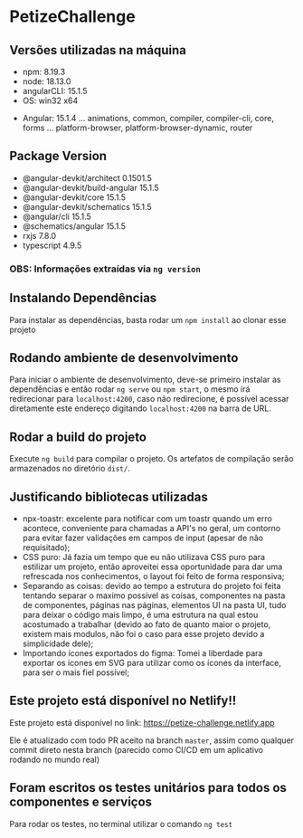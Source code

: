 # PetizeChallenge

## Versões utilizadas na máquina

- npm: 8.19.3
- node: 18.13.0
- angularCLI: 15.1.5
- OS: win32 x64

* Angular: 15.1.4
  ... animations, common, compiler, compiler-cli, core, forms
  ... platform-browser, platform-browser-dynamic, router

## Package Version

- @angular-devkit/architect 0.1501.5
- @angular-devkit/build-angular 15.1.5
- @angular-devkit/core 15.1.5
- @angular-devkit/schematics 15.1.5
- @angular/cli 15.1.5
- @schematics/angular 15.1.5
- rxjs 7.8.0
- typescript 4.9.5

### OBS: Informações extraídas via `ng version`

## Instalando Dependências

Para instalar as dependências, basta rodar um `npm install` ao clonar esse projeto

## Rodando ambiente de desenvolvimento

Para iniciar o ambiente de desenvolvimento, deve-se primeiro instalar as dependências e então rodar `ng serve` ou `npm start`, o mesmo irá redirecionar para `localhost:4200`, caso não redirecione, é possível acessar diretamente este endereço digitando `localhost:4200` na barra de URL.

## Rodar a build do projeto

Execute `ng build` para compilar o projeto. Os artefatos de compilação serão armazenados no diretório `dist/`.

## Justificando bibliotecas utilizadas

- npx-toastr: excelente para notificar com um toastr quando um erro acontece, conveniente para chamadas a API's no geral, um contorno para evitar fazer validações em campos de input (apesar de não requisitado);
- CSS puro: Já fazia um tempo que eu não utilizava CSS puro para estilizar um projeto, então aproveitei essa oportunidade para dar uma refrescada nos conhecimentos, o layout foi feito de forma responsiva;
- Separando as coisas: devido ao tempo a estrutura do projeto foi feita tentando separar o maximo possível as coisas, componentes na pasta de componentes, páginas nas páginas, elementos UI na pasta UI, tudo para deixar o código mais limpo, é uma estrutura na qual estou acostumado a trabalhar (devido ao fato de quanto maior o projeto, existem mais modulos, não foi o caso para esse projeto devido a simplicidade dele);
- Importando ícones exportados do figma: Tomei a liberdade para exportar os icones em SVG para utilizar como os ícones da interface, para ser o mais fiel possível;

## Este projeto está disponível no Netlify!!

Este projeto está disponível no link: https://petize-challenge.netlify.app

Ele é atualizado com todo PR aceito na branch `master`, assim como qualquer commit direto nesta branch (parecido como CI/CD em um aplicativo rodando no mundo real)

## Foram escritos os testes unitários para todos os componentes e serviços

Para rodar os testes, no terminal utilizar o comando `ng test`
